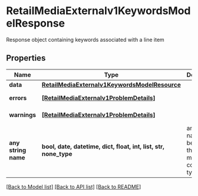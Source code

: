 # RetailMediaExternalv1KeywordsModelResponse

Response object containing keywords associated with a line item

## Properties
Name | Type | Description | Notes
------------ | ------------- | ------------- | -------------
**data** | [**RetailMediaExternalv1KeywordsModelResource**](RetailMediaExternalv1KeywordsModelResource.md) |  | [optional] 
**errors** | [**[RetailMediaExternalv1ProblemDetails]**](RetailMediaExternalv1ProblemDetails.md) |  | [optional] [readonly] 
**warnings** | [**[RetailMediaExternalv1ProblemDetails]**](RetailMediaExternalv1ProblemDetails.md) |  | [optional] [readonly] 
**any string name** | **bool, date, datetime, dict, float, int, list, str, none_type** | any string name can be used but the value must be the correct type | [optional]

[[Back to Model list]](../README.md#documentation-for-models) [[Back to API list]](../README.md#documentation-for-api-endpoints) [[Back to README]](../README.md)


